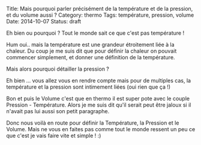 Title: Mais pourquoi parler précisément de la température et de la pression, et du volume aussi  ?
Category: thermo
Tags: température, pression, volume
Date: 2014-10-07
Status: draft

Eh bien ou pourquoi ? Tout le monde sait ce que c'est pas température ! 

Hum oui.. mais la température est une grandeur étroitement liée à la chaleur. 
Du coup je me suis dit que pour définir la chaleur on pouvait commencer simplement, et donner une définition de la température. 

Mais alors pourquoi détailler la pression ? 

Eh bien ... vous allez vous en rendre compte mais pour de multiples cas, la température et la pression sont intimement liées (oui rien que ça !)

Bon et puis le Volume c'est que en thermo il est super pote avec le couple Pression - Température. Alors je me suis dit qu'il serait peut être jaloux si il n'avait pas lui aussi son petit paragraphe. 

Donc nous voilà en route pour définir la Température, la Pression et le Volume. Mais ne vous en faites pas comme tout le monde ressent  un peu ce que c'est je vais faire vite et simple ! :)
